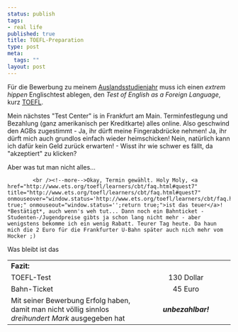 ```yaml
--- 
status: publish
tags: 
- real life
published: true
title: TOEFL-Preparation
type: post
meta: 
  tags: ""
layout: post
---
```

Für die Bewerbung zu meinem <a href="http://fredericiana.de/archives/12_Inwis_abroad.html" title="http://fredericiana.de/archives/12_Inwis_abroad.html" onmouseover="window.status='http://fredericiana.de/archives/12_Inwis_abroad.html';return true;" onmouseout="window.status='';return true;">Auslandsstudienjahr</a> muss ich einen <em>extrem hippen</em> Englischtest ablegen, den <em>Test of English as a Foreign Language</em>, kurz <a href="http://www.ets.org/toefl/" title="http://www.ets.org/toefl/" onmouseover="window.status='http://www.ets.org/toefl/';return true;" onmouseout="window.status='';return true;">TOEFL</a>.

<img border="0" hspace="5" align="right" src="/wp-content/olduploads/world.serendipityThumb.gif" alt=""  />Mein nächstes "Test Center" is in Frankfurt am Main. Terminfestlegung und Bezahlung (ganz amerikanisch per Kreditkarte) alles online. Also geschwind den AGBs zugestimmt - Ja, ihr dürft meine Fingerabdrücke nehmen! Ja, ihr dürft mich auch grundlos einfach wieder heimschicken! Nein, natürlich kann ich dafür kein Geld zurück erwarten! - Wisst ihr wie schwer es fällt, da "akzeptiert" zu klicken?

Aber was tut man nicht alles...


            <br /><!--more-->Okay, Termin gewählt. Holy Moly, <a href="http://www.ets.org/toefl/learners/cbt/faq.html#quest7" title="http://www.ets.org/toefl/learners/cbt/faq.html#quest7" onmouseover="window.status='http://www.ets.org/toefl/learners/cbt/faq.html#quest7';return true;" onmouseout="window.status='';return true;">ist das teuer</a>! *Bestätigt*, auch wenn's weh tut... Dann noch ein Bahnticket - Studenten-/Jugendpreise gibts ja schon lang nicht mehr - aber wenigstens bekomme ich ein wenig Rabatt. Teurer Tag heute. Da haun mich die 2 Euro für die Frankfurter U-Bahn später auch nich mehr vom Hocker ;)

Was bleibt ist das
<table cellspacing="2" border="0" width="400" align="center"><tr><td colspan="2" align="left"><b>Fazit:</b></td></tr>
<tr><td align="left" width="60%">TOEFL-Test</td><td align="center">130 Dollar</td></tr>
<tr><td align="left" width="60%">Bahn-Ticket</td><td align="center">45 Euro</td></tr>
<tr><td align="left" width="60%">Mit seiner Bewerbung Erfolg haben, damit man nicht völlig sinnlos <em>dreihundert Mark</em> ausgegeben hat</td><td align="center"><b><em>unbezahlbar!</em></b></td></tr>
</table>
